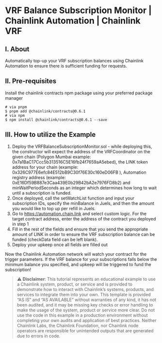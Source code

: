 # VRF Balance Subscription Monitor | Chainlink Automation | Chainlink VRF

## I. About

Automatically top-up your VRF subscription balances using Chainlink Automation to ensure there is sufficient funding for requests.

## II. Pre-requisites

Install the chainlink contracts npm package using your preferred package manager

```
# via pnpm
$ pnpm add @chainlink/contracts@0.6.1
# via npm
$ npm install @chainlink/contracts@0.6.1 --save
```

## III. How to utilize the Example

1. Deploy the VRFBalanceSubscriptionMonitor.sol - while deploying this, the constructor will expect the address of the VRFCoordinator on the given chain (Polygon Mumbai example: 0x7a1BaC17Ccc5b313516C5E16fb24f7659aA5ebed), the LINK token address for your chain (example: 0x326C977E6efc84E512bB9C30f76E30c160eD06FB ), Automation registry address (example: 0xE16Df59B887e3Caa439E0b29B42bA2e7976FD8b2) and minWaitPeriodSeconds as an integer which determines how long to wait until a subscription is funded.
2. Once deployed, call the setWatchList function and input your subscription IDs, specify the minBalance in Juels, and then the amount you would like to top up per refill in Juels.
3. Go to https://automation.chain.link and select custom logic. For the target contract address, enter the address of the contract you deployed in step 1
4. Fill in the rest of the fields and ensure that you send the appropriate amount of LINK in order to ensure the VRF subscription balance can be funded (checkData field can be left blank).
5. Deploy your upkeep once all fields are filled out

Now the Chainlink Automation network will watch your contract for the trigger parameters. If the VRF balance for your subscriptions falls below the minimum balance you specified, and upkeep will be triggered to fund the subscription!

> :warning: **Disclaimer**: This tutorial represents an educational example to use a Chainlink system, product, or service and is provided to demonstrate how to interact with Chainlink’s systems, products, and services to integrate them into your own. This template is provided “AS IS” and “AS AVAILABLE” without warranties of any kind, it has not been audited, and it may be missing key checks or error handling to make the usage of the system, product or service more clear. Do not use the code in this example in a production environment without completing your own audits and application of best practices. Neither Chainlink Labs, the Chainlink Foundation, nor Chainlink node operators are responsible for unintended outputs that are generated due to errors in code.
